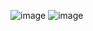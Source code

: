 ![image](https://github.com/user-attachments/assets/ae388955-e3f1-432f-9421-0ca4b8f286e0)
![image](https://github.com/user-attachments/assets/8aa9c805-e5f3-413a-b128-e725c92ead80)
